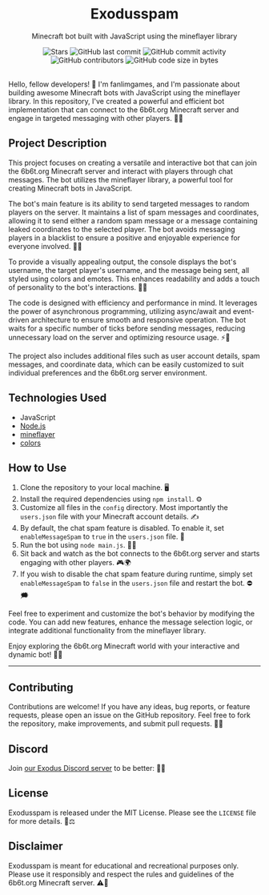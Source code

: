<h1 align="center">Exodusspam</h1>
<p align="center">Minecraft bot built with JavaScript using the mineflayer library</p>

<div align="center">
<img src="https://img.shields.io/github/stars/fanlimgames/Exodusspam.svg" alt="Stars"/>

<img src="https://img.shields.io/github/last-commit/fanlimgames/exodusspam" alt="GitHub last commit"/>
    <img src="https://img.shields.io/github/commit-activity/w/fanlimgames/exodusspam" alt="GitHub commit activity"/>
    <img src="https://img.shields.io/github/contributors/fanlimgames/exodusspam" alt="GitHub contributors"/>
    <img src="https://img.shields.io/github/languages/code-size/fanlimgames/exodusspam" alt="GitHub code size in bytes"/>
</div>
<br>

Hello, fellow developers! 👋 I'm fanlimgames, and I'm passionate about building awesome Minecraft bots with JavaScript using the mineflayer library. In this repository, I've created a powerful and efficient bot implementation that can connect to the 6b6t.org Minecraft server and engage in targeted messaging with other players. 🤖🚀

## Project Description

This project focuses on creating a versatile and interactive bot that can join the 6b6t.org Minecraft server and interact with players through chat messages. The bot utilizes the mineflayer library, a powerful tool for creating Minecraft bots in JavaScript.

The bot's main feature is its ability to send targeted messages to random players on the server. It maintains a list of spam messages and coordinates, allowing it to send either a random spam message or a message containing leaked coordinates to the selected player. The bot avoids messaging players in a blacklist to ensure a positive and enjoyable experience for everyone involved. 📨🎯

To provide a visually appealing output, the console displays the bot's username, the target player's username, and the message being sent, all styled using colors and emotes. This enhances readability and adds a touch of personality to the bot's interactions. 🌈😄

The code is designed with efficiency and performance in mind. It leverages the power of asynchronous programming, utilizing async/await and event-driven architecture to ensure smooth and responsive operation. The bot waits for a specific number of ticks before sending messages, reducing unnecessary load on the server and optimizing resource usage. ⚡🔧

The project also includes additional files such as user account details, spam messages, and coordinate data, which can be easily customized to suit individual preferences and the 6b6t.org server environment.

## Technologies Used

- JavaScript
- [Node.js](https://nodejs.org/)
- [mineflayer](https://github.com/PrismarineJS/mineflayer)
- [colors](https://github.com/Marak/colors.js)

## How to Use

1. Clone the repository to your local machine. 🖥️
2. Install the required dependencies using `npm install`. ⚙️
3. Customize all files in the `config` directory. Most importantly the `users.json` file with your Minecraft account details. ✍️
4. By default, the chat spam feature is disabled. To enable it, set `enableMessageSpam` to `true` in the `users.json` file. 🚀
5. Run the bot using `node main.js`. 🏃‍♂️
6. Sit back and watch as the bot connects to the 6b6t.org server and starts engaging with other players. 🎮🌍
7. If you wish to disable the chat spam feature during runtime, simply set `enableMessageSpam` to `false` in the `users.json` file and restart the bot. ⛔️🗯️

Feel free to experiment and customize the bot's behavior by modifying the code. You can add new features, enhance the message selection logic, or integrate additional functionality from the mineflayer library.

Enjoy exploring the 6b6t.org Minecraft world with your interactive and dynamic bot! 🤖🌟


---
## Contributing

Contributions are welcome! If you have any ideas, bug reports, or feature requests, please open an issue on the GitHub repository. Feel free to fork the repository, make improvements, and submit pull requests. 🙌🔧

## Discord

Join [our Exodus Discord server](https://discord.gg/28n6FGcErT) to be better: 🚀💪

## License

Exodusspam is released under the MIT License. Please see the `LICENSE` file for more details. 📄⚖️

## Disclaimer

Exodusspam is meant for educational and recreational purposes only. Please use it responsibly and respect the rules and guidelines of the 6b6t.org Minecraft server. ⚠️🚧
